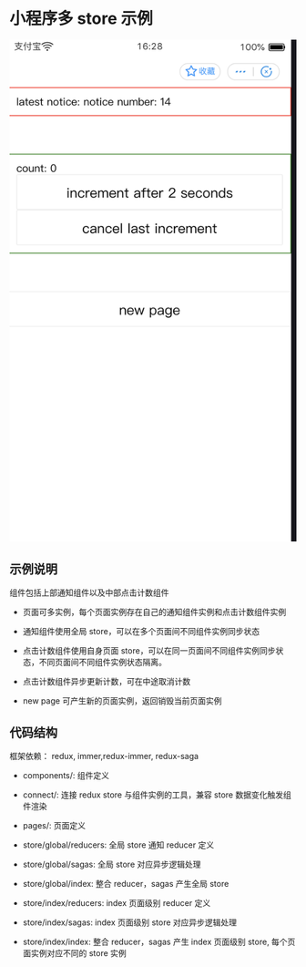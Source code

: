 # 小程序多 store 示例

![snapshot](./snapshot.png)

## 示例说明

组件包括上部通知组件以及中部点击计数组件

- 页面可多实例，每个页面实例存在自己的通知组件实例和点击计数组件实例

- 通知组件使用全局 store，可以在多个页面间不同组件实例同步状态

- 点击计数组件使用自身页面 store，可以在同一页面间不同组件实例同步状态，不同页面间不同组件实例状态隔离。

- 点击计数组件异步更新计数，可在中途取消计数

- new page 可产生新的页面实例，返回销毁当前页面实例

## 代码结构

框架依赖： redux, immer,redux-immer, redux-saga

- components/: 组件定义

- connect/: 连接 redux store 与组件实例的工具，兼容 store 数据变化触发组件渲染

- pages/: 页面定义

- store/global/reducers: 全局 store 通知 reducer 定义

- store/global/sagas: 全局 store 对应异步逻辑处理

- store/global/index: 整合 reducer，sagas 产生全局 store

- store/index/reducers: index 页面级别 reducer 定义

- store/index/sagas: index 页面级别 store 对应异步逻辑处理

- store/index/index: 整合 reducer，sagas 产生 index 页面级别 store, 每个页面实例对应不同的 store 实例
